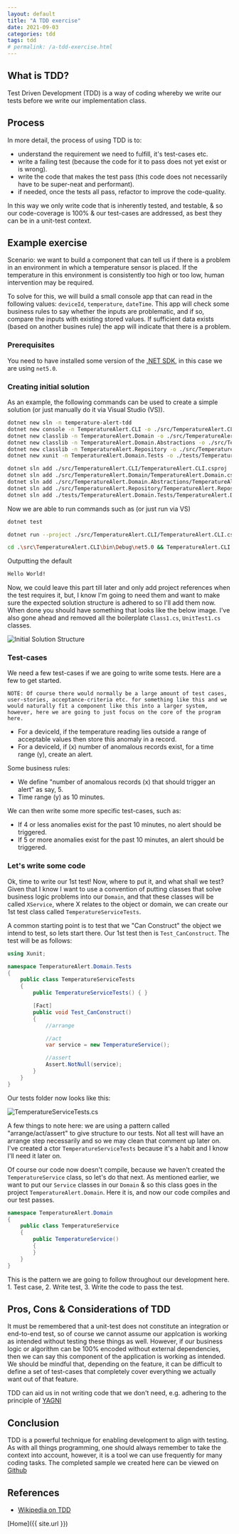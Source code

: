 ```yaml
---
layout: default
title: "A TDD exercise"
date: 2021-09-03
categories: tdd
tags: tdd
# permalink: /a-tdd-exercise.html
---
```


## What is TDD?

Test Driven Development (TDD) is a way of coding whereby we write our tests before we write our implementation class.

## Process

In more detail, the process of using TDD is to:

- understand the requirement we need to fulfill, it's test-cases etc.
- write a failing test (because the code for it to pass does not yet exist or is wrong).
- write the code that makes the test pass (this code does not necessarily have to be super-neat and performant).
- if needed, once the tests all pass, refactor to improve the code-quality.

In this way we only write code that is inherently tested, and testable, & so our code-coverage is 100% & our test-cases are addressed, as best they can be in a unit-test context.

## Example exercise

Scenario: we want to build a component that can tell us if there is a problem in an environment in which a temperature sensor is placed. If the temperature in this environment is consistently too high or too low, human intervention may be required.

To solve for this, we will build a small console app that can read in the following values: `deviceId`, `temperature`, `dateTime`. This app will check some business rules to say whether the inputs are problematic, and if so, compare the inputs with existing stored values. If sufficient data exists (based on another busines rule) the app will indicate that there is a problem.

### Prerequisites

You need to have installed some version of the [.NET SDK](https://dotnet.microsoft.com/download), in this case we are using `net5.0`.

### Creating initial solution

As an example, the following commands can be used to create a simple solution (or just manually do it via Visual Studio (VS)).

```sh
dotnet new sln -n temperature-alert-tdd
dotnet new console -n TemperatureAlert.CLI -o ./src/TemperatureAlert.CLI
dotnet new classlib -n TemperatureAlert.Domain -o ./src/TemperatureAlert.Domain
dotnet new classlib -n TemperatureAlert.Domain.Abstractions -o ./src/TemperatureAlert.Domain.Abstractions
dotnet new classlib -n TemperatureAlert.Repository -o ./src/TemperatureAlert.Repository
dotnet new xunit -n TemperatureAlert.Domain.Tests -o ./tests/TemperatureAlert.Domain.Tests

dotnet sln add ./src/TemperatureAlert.CLI/TemperatureAlert.CLI.csproj
dotnet sln add ./src/TemperatureAlert.Domain/TemperatureAlert.Domain.csproj
dotnet sln add ./src/TemperatureAlert.Domain.Abstractions/TemperatureAlert.Domain.Abstractions.csproj
dotnet sln add ./src/TemperatureAlert.Repository/TemperatureAlert.Repository.csproj
dotnet sln add ./tests/TemperatureAlert.Domain.Tests/TemperatureAlert.Domain.Tests.csproj
```

Now we are able to run commands such as (or just run via VS)

```sh
dotnet test
```

```sh
dotnet run --project ./src/TemperatureAlert.CLI/TemperatureAlert.CLI.csproj
```

```sh
cd .\src\TemperatureAlert.CLI\bin\Debug\net5.0 && TemperatureAlert.CLI.exe
```

Outputting the default

```sh
Hello World!
```

Now, we could leave this part till later and only add project references when the test requires it, but, I know I'm going to need them and want to make sure the expected solution structure is adhered to so I'll add them now. When done you should have something that looks like the below image. I've also gone ahead and removed all the boilerplate `Class1.cs`, `UnitTest1.cs` classes.

![Initial Solution Structure](/images/tdd/initial-solution-structure.png)

### Test-cases

We need a few test-cases if we are going to write some tests. Here are a few to get started.

```text
NOTE: Of course there would normally be a large amount of test cases, user-stories, acceptance-criteria etc. for something like this and we would naturally fit a component like this into a larger system, however, here we are going to just focus on the core of the program here.
```

- For a deviceId, if the temperature reading lies outside a range of acceptable values then store this anomaly in a record.
- For a deviceId, if (x) number of anomalous records exist, for a time range (y), create an alert.

Some business rules:

- We define "number of anomalous records (x) that should trigger an alert" as say, 5.
- Time range (y) as 10 minutes.

We can then write some more specific test-cases, such as:

- If 4 or less anomalies exist for the past 10 minutes, no alert should be triggered.
- If 5 or more anomalies exist for the past 10 minutes, an alert should be triggered.

### Let's write some code

Ok, time to write our 1st test! Now, where to put it, and what shall we test? Given that I know I want to use a convention of putting classes that solve business logic problems into our `Domain`, and that these classes will be called `XService`, where X relates to the object or domain, we can create our 1st test class called `TemperatureServiceTests`.

A common starting point is to test that we "Can Construct" the object we intend to test, so lets start there. Our 1st test then is `Test_CanConstruct`. The test will be as follows:

```c#
using Xunit;

namespace TemperatureAlert.Domain.Tests
{
    public class TemperatureServiceTests
    {
        public TemperatureServiceTests() { }

        [Fact]
        public void Test_CanConstruct()
        {
            //arrange

            //act
            var service = new TemperatureService();

            //assert
            Assert.NotNull(service);
        }
    }
}
```

Our tests folder now looks like this:

![TemperatureServiceTests.cs](/images/tdd/temperature-service-tests.png)

A few things to note here: we are using a pattern called "arrange/act/assert" to give structure to our tests. Not all test will have an arrange step necessarily and so we may clean that comment up later on. I've created a ctor `TemperatureServiceTests` because it's a habit and I know I'll need it later on.

Of course our code now doesn't compile, because we haven't created the `TemperatureService` class, so let's do that next. As mentioned earlier, we want to put our `Service` classes in our `Domain` & so this class goes in the project `TemperatureAlert.Domain`. Here it is, and now our code compiles and our test passes.

```c#
namespace TemperatureAlert.Domain
{
    public class TemperatureService
    {
        public TemperatureService()
        {
        }
    }
}
```

This is the pattern we are going to follow throughout our development here. 1. Test case, 2. Write test, 3. Write the code to pass the test.

## Pros, Cons & Considerations of TDD

It must be remembered that a unit-test does not constitute an integration or end-to-end test, so of course we cannot assume our applcation is working as intended without testing these things as well. However, if our business logic or algorithm can be 100% encoded without external dependencies, then we can say this component of the application is working as intended. We should be mindful that, depending on the feature, it can be difficult to define a set of test-cases that completely cover everything we actually want out of that feature.

TDD can aid us in not writing code that we don't need, e.g. adhering to the principle of [YAGNI](https://martinfowler.com/bliki/Yagni.html)

## Conclusion

TDD is a powerful technique for enabling development to align with testing. As with all things programming, one should always remember to take the context into account, however, it is a tool we can use frequently for many coding tasks. The completed sample we created here can be viewed on [Github](https://github.com/JPThorne/demos-temperature-alert-tdd/tree/feat/completed-tdd-exercise)

## References

- [Wikipedia on TDD](https://en.wikipedia.org/wiki/Test-driven_development)

[Home]({{ site.url }})
